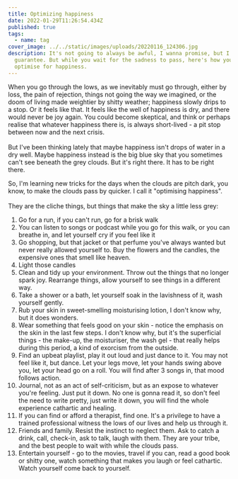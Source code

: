 ```yaml
---
title: Optimizing happiness
date: 2022-01-29T11:26:54.434Z
published: true
tags:
  - name: tag
cover_image: ../../static/images/uploads/20220116_124306.jpg
description: It's not going to always be awful, I wanna promise, but I can't
  guarantee. But while you wait for the sadness to pass, here's how you can
  optimise for happiness.
---
```

When you go through the lows, as we inevitably must go through, either by loss, the pain of rejection, things not going the way we imagined, or the doom of living made weightier by shitty weather; happiness slowly drips to a stop. Or it feels like that. It feels like the well of happiness is dry, and there would never be joy again. You could become skeptical, and think or perhaps realise that whatever happiness there is, is always short-lived - a pit stop between now and the next crisis.\
\
But I've been thinking lately that maybe happiness isn't drops of water in a dry well. Maybe happiness instead is the big blue sky that you sometimes can't see beneath the grey clouds. But it's right there. It has to be right there. 

So, I'm learning new tricks for the days when the clouds are pitch dark, you know, to make the clouds pass by quicker. I call it "optimising happiness".\
\
They are the cliche things, but things that make the sky a little less grey:

1. Go for a run, if you can't run, go for a brisk walk
2. You can listen to songs or podcast while you go for this walk, or you can breathe in, and let yourself cry if you feel like it
3. Go shopping, but that jacket or that perfume you've always wanted but never really allowed yourself to. Buy the flowers and the candles, the expensive ones that smell like heaven.
4. Light those candles
5. Clean and tidy up your environment. Throw out the things that no longer spark joy. Rearrange things, allow yourself to see things in a different way.
6. Take a shower or a bath, let yourself soak in the lavishness of it, wash yourself gently.
7. Rub your skin in sweet-smelling moisturising lotion, I don't know why, but it does wonders.
8. Wear something that feels good on your skin - notice the emphasis on the skin in the last few steps. I don't know why, but it's the superficial things - the make-up, the moisturiser, the wash gel - that really helps during this period, a kind of exorcism from the outside.
9. Find an upbeat playlist, play it out loud and just dance to it. You may not feel like it, but dance. Let your legs move, let your hands swing above you, let your head go on a roll. You will find after 3 songs in, that mood follows action.
10. Journal, not as an act of self-criticism, but as an expose to whatever you're feeling. Just put it down. No one is gonna read it, so don't feel the need to write pretty, just write it down, you will find the whole experience cathartic and healing. 
11. If you can find or afford a therapist, find one. It's a privilege to have a trained professional witness the lows of our lives and help us through it.
12. Friends and family. Resist the instinct to neglect them. Ask to catch a drink, call, check-in, ask to talk, laugh with them. They are your tribe, and the best people to wait with while the clouds pass.
13. Entertain yourself - go to the movies, travel if you can, read a good book or shitty one, watch something that makes you laugh or feel cathartic. Watch yourself come back to yourself.